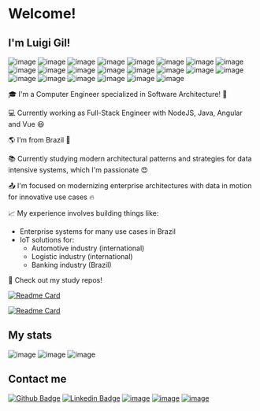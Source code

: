 # Welcome!

## I'm Luigi Gil!

![image](https://img.shields.io/badge/C-00599C?style=for-the-badge&logo=c&logoColor=white) ![image](https://img.shields.io/badge/C%2B%2B-00599C?style=for-the-badge&logo=c%2B%2B&logoColor=white)
![image](https://img.shields.io/badge/HTML5-E34F26?style=for-the-badge&logo=html5&logoColor=white) ![image](https://img.shields.io/badge/CSS3-1572B6?style=for-the-badge&logo=css3&logoColor=white) ![image](https://img.shields.io/badge/JavaScript-323330?style=for-the-badge&logo=javascript&logoColor=F7DF1E)
![image](https://img.shields.io/badge/Java-ED8B00?style=for-the-badge&logo=java&logoColor=white) ![image](https://img.shields.io/badge/Spring_Boot-F2F4F9?style=for-the-badge&logo=spring-boot) ![image](https://img.shields.io/badge/Spring-6DB33F?style=for-the-badge&logo=spring&logoColor=white)
![image](https://img.shields.io/badge/TypeScript-007ACC?style=for-the-badge&logo=typescript&logoColor=white) ![image](https://img.shields.io/badge/Angular-DD0031?style=for-the-badge&logo=angular&logoColor=white) ![image](https://img.shields.io/badge/Vue.js-35495E?style=for-the-badge&logo=vuedotjs&logoColor=4FC08D)
![image](https://img.shields.io/badge/Node.js-339933?style=for-the-badge&logo=nodedotjs&logoColor=white) ![image](https://img.shields.io/badge/nestjs-E0234E?style=for-the-badge&logo=nestjs&logoColor=white) ![image](https://img.shields.io/badge/Express.js-000000?style=for-the-badge&logo=express&logoColor=white) ![image](https://img.shields.io/badge/Socket.io-010101?&style=for-the-badge&logo=Socket.io&logoColor=white) ![image](https://img.shields.io/badge/fastify-202020?style=for-the-badge&logo=fastify&logoColor=white)
![image](https://img.shields.io/badge/Amazon_AWS-FF9900?style=for-the-badge&logo=amazonaws&logoColor=white) ![image](https://img.shields.io/badge/Azure_DevOps-0078D7?style=for-the-badge&logo=azure-devops&logoColor=white) ![image](https://img.shields.io/badge/Google_Cloud-4285F4?style=for-the-badge&logo=google-cloud&logoColor=white) ![image](https://img.shields.io/badge/microsoft%20azure-0089D6?style=for-the-badge&logo=microsoft-azure&logoColor=white) ![image](https://img.shields.io/badge/Arduino-00979D?style=for-the-badge&logo=Arduino&logoColor=white) ![image](https://img.shields.io/badge/Raspberry%20Pi-A22846?style=for-the-badge&logo=Raspberry%20Pi&logoColor=white)

:mortar_board: I'm a Computer Engineer specialized in Software Architecture! :100:

:computer: Currently working as Full-Stack Engineer with NodeJS, Java, Angular and Vue :satisfied:

:earth_americas: I’m from Brazil :house_with_garden:

:books: Currently studying modern architectural patterns and strategies for data intensive systems, which I'm passionate :heart_eyes:

:outbox_tray: I'm focused on modernizing enterprise architectures with data in motion for innovative use cases :fire:

<!-- :musical_keyboard: Also I'm musician! I love creating songs and melodies with my guitars :guitar: and program sick basslines and drums on my DAW :metal:
 
:movie_camera: Recommend me some scary movies :ghost: -->

:chart_with_upwards_trend: My experience involves building things like:
- Enterprise systems for many use cases in Brazil
- IoT solutions for:
    - Automotive industry (international)
    - Logistic industry (international)
    - Banking industry (Brazil)


:pencil: Check out my study repos!

[![Readme Card](https://github-readme-stats.vercel.app/api/pin/?username=luigigil&repo=event-driven-microservices)](https://github.com/luigigil/event-driven-microservices)

[![Readme Card](https://github-readme-stats.vercel.app/api/pin/?username=luigigil&repo=spring-boot-cloud)](https://github.com/luigigil/spring-boot-cloud)

## My stats

![image](https://github-readme-stats.vercel.app/api/top-langs/?username=luigigil)
![image](https://github-readme-streak-stats.herokuapp.com/?user=luigigil) ![image](https://github-readme-stats.vercel.app/api?username=luigigil)


## Contact me

[![Github Badge](https://img.shields.io/badge/GitHub-100000?style=for-the-badge&logo=github&logoColor=white)](https://github.com/luigigil) [![Linkedin Badge](https://img.shields.io/badge/LinkedIn-0077B5?style=for-the-badge&logo=linkedin&logoColor=white)]( https://www.linkedin.com/in/luigi-nunes-gil-1b09b9119/) [![image](https://img.shields.io/badge/Gmail-D14836?style=for-the-badge&logo=gmail&logoColor=white)](mailto:luigi.gil@gmail.com) [![image](https://img.shields.io/badge/Telegram-2CA5E0?style=for-the-badge&logo=telegram&logoColor=white)](https://t.me/luigigil) [![image](https://img.shields.io/badge/Buy_Me_A_Coffee-FFDD00?style=for-the-badge&logo=buy-me-a-coffee&logoColor=black)]()

